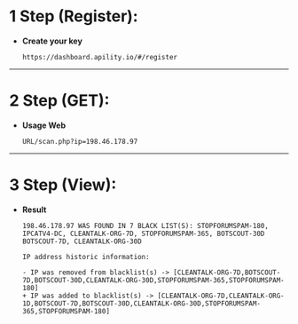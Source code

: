 # 1 Step (Register):

- **Create your key**
    ```
    https://dashboard.apility.io/#/register
    ```
------------------------------------------------------------------------------

# 2 Step (GET):

- **Usage Web**
    ```
    URL/scan.php?ip=198.46.178.97
    ```
------------------------------------------------------------------------------

# 3 Step (View):

- **Result**
    ```
    198.46.178.97 WAS FOUND IN 7 BLACK LIST(S): STOPFORUMSPAM-180, IPCATV4-DC, CLEANTALK-ORG-7D, STOPFORUMSPAM-365, BOTSCOUT-30D BOTSCOUT-7D, CLEANTALK-ORG-30D

    IP address historic information: 

    - IP was removed from blacklist(s) -> [CLEANTALK-ORG-7D,BOTSCOUT-7D,BOTSCOUT-30D,CLEANTALK-ORG-30D,STOPFORUMSPAM-365,STOPFORUMSPAM-180]
    + IP was added to blacklist(s) -> [CLEANTALK-ORG-7D,CLEANTALK-ORG-1D,BOTSCOUT-7D,BOTSCOUT-30D,CLEANTALK-ORG-30D,STOPFORUMSPAM-365,STOPFORUMSPAM-180]
    ```
